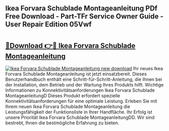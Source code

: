 ## Ikea Forvara Schublade Montageanleitung PDf Free Download - Part-TFr Service Owner Guide - User Repair Edition 05Vwf

# <h2><a href="http://df7xqg.blite.top/?on=Ikea+Forvara+Schublade+Montageanleitung">🔗Download 👉🔴 Ikea Forvara Schublade Montageanleitung</a></h2>

[![Ikea Forvara Schublade Montageanleitung new download](https://i.imgur.com/lujVjoI.png)](http://df7xqg.blite.top/?on=Ikea+Forvara+Schublade+Montageanleitung)
Ihr neues Ikea Forvara Schublade Montageanleitung ist jetzt einsatzbereit. Dieses Benutzerhandbuch enthält eine Schritt-für-Schritt-Anleitung, die Ihnen bei der Installation, dem Betrieb und der Wartung Ihres Produkts hilft. Wichtige Informationen zu Konnektivitätsanforderungen Ikea Forvara Schublade MontageanleitungD Dieses Produkt erfordert spezielle Konnektivitätsanforderungen für eine optimale Leistung. Erleben Sie mit Ihrem neuen Ikea Forvara Schublade Montageanleitung die Leistungsfähigkeit der Funktionsliste in Ihrer Handfläche. Ihr Erfolg ist unsere Priorität Ikea Forvara Schublade MontageanleitungDD. Wir sind bestrebt, Ihnen die bestmögliche Erfahrung zu bieten.
